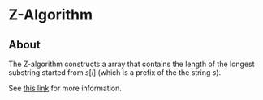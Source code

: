 # Z-Algorithm

## About

The Z-algorithm constructs a array that contains the length of the longest substring started from $s[i]$ (which is a prefix of the the string $s$).

See [this link](https://www.geeksforgeeks.org/z-algorithm-linear-time-pattern-searching-algorithm/) for more information.
